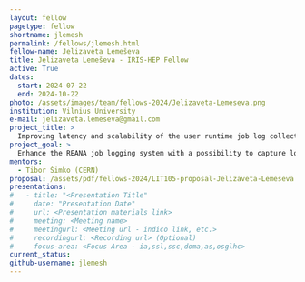 ```yaml
---
layout: fellow
pagetype: fellow
shortname: jlemesh
permalink: /fellows/jlemesh.html
fellow-name: Jelizaveta Lemeševa
title: Jelizaveta Lemeševa - IRIS-HEP Fellow
active: True
dates:
  start: 2024-07-22
  end: 2024-10-22
photo: /assets/images/team/fellows-2024/Jelizaveta-Lemeseva.png
institution: Vilnius University
e-mail: jelizaveta.lemeseva@gmail.com
project_title: >
  Improving latency and scalability of the user runtime job log collecting and exposure in the REANA reproducible analysis platform
project_goal: >
  Enhance the REANA job logging system with a possibility to capture logs of executing processes “live”, so that the user would have access to the running job logs even during job execution.
mentors:
  - Tibor Šimko (CERN)
proposal: /assets/pdf/fellows-2024/LIT105-proposal-Jelizaveta-Lemeseva.pdf
presentations:
#   - title: "<Presentation Title"
#     date: "Presentation Date"
#     url: <Presentation materials link>
#     meeting: <Meeting name>
#     meetingurl: <Meeting url - indico link, etc.>
#     recordingurl: <Recording url> (Optional)
#     focus-area: <Focus Area - ia,ssl,ssc,doma,as,osglhc>
current_status:
github-username: jlemesh
---
```

